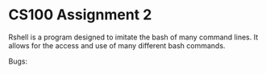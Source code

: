 <h1>CS100 Assignment 2</h1>
Rshell is a program designed to imitate the bash of many command lines. It allows for the access and use of many different bash commands.

Bugs:
